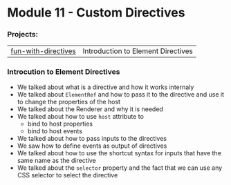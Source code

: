 # Module 11 - Custom Directives
### Projects:
|     |     |
| --- | --- |
| [fun-with-directives](./projects/fun-with-directives/) | Introduction to Element Directives |


### Introcution to Element Directives
* We talked about what is a directive and how it works internaly
* We talked about `ElementRef` and how to pass it to the directive and use it to change the properties of the host
* We talked about the Renderer and why it is needed
* We talked about how to use `host` attribute to 
    * bind to host properties
    * bind to host events
* We talked about how to pass inputs to the directives
* We saw how to define events as output of directives
* We talked about how to use the shortcut syntax for inputs that have the same name as the directive
* We talked about the `selector` property and the fact that we can use any CSS selector to select the directive
